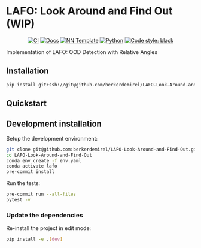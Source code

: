# LAFO: Look Around and Find Out (WIP)

<p align="center">
    <a href="https://github.com/berkerdemirel/LAFO-Look-Around-and-Find-Out/actions/workflows/test_suite.yml"><img alt="CI" src=https://img.shields.io/github/workflow/status/berkerdemirel/LAFO-Look-Around-and-Find-Out/Test%20Suite/main?label=main%20checks></a>
    <a href="https://berkerdemirel.github.io/LAFO-Look-Around-and-Find-Out"><img alt="Docs" src=https://img.shields.io/github/deployments/berkerdemirel/LAFO-Look-Around-and-Find-Out/github-pages?label=docs></a>
    <a href="https://github.com/grok-ai/nn-template"><img alt="NN Template" src="https://shields.io/badge/nn--template-0.4.0-emerald?style=flat&labelColor=gray"></a>
    <a href="https://www.python.org/downloads/"><img alt="Python" src="https://img.shields.io/badge/python-y-blue.svg"></a>
    <a href="https://black.readthedocs.io/en/stable/"><img alt="Code style: black" src="https://img.shields.io/badge/code%20style-black-000000.svg"></a>
</p>

Implementation of LAFO: OOD Detection with Relative Angles


## Installation

```bash
pip install git+ssh://git@github.com/berkerdemirel/LAFO-Look-Around-and-Find-Out.git
```


## Quickstart

[comment]: <> (> Fill me!)


## Development installation

Setup the development environment:

```bash
git clone git@github.com:berkerdemirel/LAFO-Look-Around-and-Find-Out.git
cd LAFO-Look-Around-and-Find-Out
conda env create -f env.yaml
conda activate lafo
pre-commit install
```

Run the tests:

```bash
pre-commit run --all-files
pytest -v
```


### Update the dependencies

Re-install the project in edit mode:

```bash
pip install -e .[dev]
```

